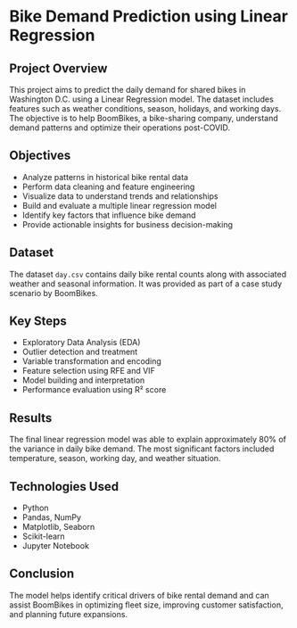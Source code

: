 # Bike Demand Prediction using Linear Regression

## Project Overview
This project aims to predict the daily demand for shared bikes in Washington D.C. using a Linear Regression model. The dataset includes features such as weather conditions, season, holidays, and working days. The objective is to help BoomBikes, a bike-sharing company, understand demand patterns and optimize their operations post-COVID.

## Objectives
- Analyze patterns in historical bike rental data
- Perform data cleaning and feature engineering
- Visualize data to understand trends and relationships
- Build and evaluate a multiple linear regression model
- Identify key factors that influence bike demand
- Provide actionable insights for business decision-making

## Dataset
The dataset `day.csv` contains daily bike rental counts along with associated weather and seasonal information. It was provided as part of a case study scenario by BoomBikes.

## Key Steps
- Exploratory Data Analysis (EDA)
- Outlier detection and treatment
- Variable transformation and encoding
- Feature selection using RFE and VIF
- Model building and interpretation
- Performance evaluation using R² score

## Results
The final linear regression model was able to explain approximately 80% of the variance in daily bike demand. The most significant factors included temperature, season, working day, and weather situation.

## Technologies Used
- Python
- Pandas, NumPy
- Matplotlib, Seaborn
- Scikit-learn
- Jupyter Notebook

## Conclusion
The model helps identify critical drivers of bike rental demand and can assist BoomBikes in optimizing fleet size, improving customer satisfaction, and planning future expansions.


